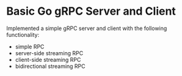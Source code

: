 # Basic Go gRPC Server and Client

Implemented a simple gRPC server and client with the following functionality:
- simple RPC
- server-side streaming RPC
- client-side streaming RPC
- bidirectional streaming RPC